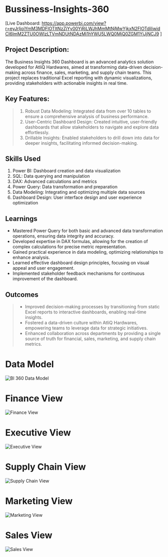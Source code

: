 # Bussiness-Insights-360 
[Live Dashboard: https://app.powerbi.com/view?r=eyJrIjoiYmM3MDFlOTItNzZjYy00YjRiLWJhMmMtNjMwYjkxN2FlOTdiIiwidCI6ImM2ZTU0OWIzLTVmNDUtNDAzMi1hYWU5LWQ0MjQ0ZGM1YjJjNCJ9 ]

## Project Description:
The Business Insights 360 Dashboard is an advanced analytics solution developed for AtliQ Hardwares, aimed at transforming data-driven decision-making across finance, sales, marketing, and supply chain teams. This project replaces traditional Excel reporting with dynamic visualizations, providing stakeholders with actionable insights in real time.

## Key Features:
> 1. Robust Data Modeling: Integrated data from over 10 tables to ensure a comprehensive analysis of business performance.
> 2. User-Centric Dashboard Design: Created intuitive, user-friendly dashboards that allow stakeholders to navigate and explore data effortlessly.
> 3. Drillable Insights: Enabled stakeholders to drill down into data for deeper insights, facilitating informed decision-making.

## Skills Used
1. Power BI: Dashboard creation and data visualization
2. SQL: Data querying and manipulation
3. DAX: Advanced calculations and metrics
4. Power Query: Data transformation and preparation
5. Data Modeling: Integrating and optimizing multiple data sources
6. Dashboard Design: User interface design and user experience optimization

## Learnings
- Mastered Power Query for both basic and advanced data transformation operations, ensuring data integrity and accuracy.
- Developed expertise in DAX formulas, allowing for the creation of complex calculations for precise metric representation.
- Gained practical experience in data modeling, optimizing relationships to enhance analysis.
- Learned effective dashboard design principles, focusing on visual appeal and user engagement.
- Implemented stakeholder feedback mechanisms for continuous improvement of the dashboard.

## Outcomes
> - Improved decision-making processes by transitioning from static Excel reports to interactive dashboards, enabling real-time insights.
> - Fostered a data-driven culture within AtliQ Hardwares, empowering teams to leverage data for strategic initiatives.
> - Enhanced collaboration across departments by providing a single source of truth for financial, sales, marketing, and supply chain metrics.

# Data Model
![BI 360 Data Model](https://github.com/user-attachments/assets/66a1ddd8-e44b-4c25-b838-a04156521ab1)

# Finance View
![Finance View](https://github.com/user-attachments/assets/913ade79-3a5a-4489-aca1-b923f4f79aec)

# Executive View
![Executive View](https://github.com/user-attachments/assets/7416d509-38c0-4cab-ba3d-460b076a4c56)

# Supply Chain View
![Supply Chain View](https://github.com/user-attachments/assets/db1dfb87-21c5-4323-8675-1a966e4e4f6a)

# Marketing View
![Marketing View](https://github.com/user-attachments/assets/cb4d5759-5aff-4516-ab43-9226f5971879)

# Sales View
![Sales View](https://github.com/user-attachments/assets/3c355daf-ae9e-44c0-8f34-bc7e0f0232fc)






